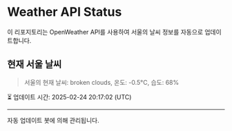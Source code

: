 
# Weather API Status

이 리포지토리는 OpenWeather API를 사용하여 서울의 날씨 정보를 자동으로 업데이트합니다.

## 현재 서울 날씨
> 서울의 현재 날씨: broken clouds, 온도: -0.5°C, 습도: 68%

⏳ 업데이트 시간: 2025-02-24 20:17:02 (UTC)

---
자동 업데이트 봇에 의해 관리됩니다.
